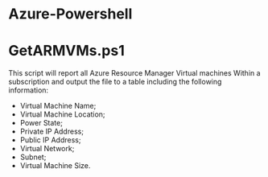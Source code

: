 # Azure-Powershell

# GetARMVMs.ps1
This script will report all Azure Resource Manager Virtual machines
Within a subscription and output the file to a table including the following information:
- Virtual Machine Name;
- Virtual Machine Location;
- Power State;
- Private IP Address;
- Public IP Address;
- Virtual Network;
- Subnet;
- Virtual Machine Size.

